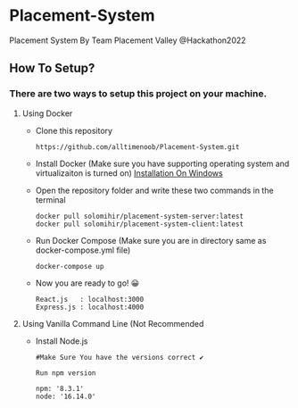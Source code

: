 # Placement-System
Placement System By Team Placement Valley @Hackathon2022


## How To Setup?

### There are two ways to setup this project on your machine.

1. Using Docker

    * Clone this repository


         ```
         https://github.com/alltimenoob/Placement-System.git
         ```


    * Install Docker (Make sure you have supporting operating system and virtualizaiton is turned on)  [Installation On Windows](https://www.youtube.com/watch?v=5nX8U8Fz5S0) 

    * Open the repository folder and write these two commands in the terminal
         
         ```
         docker pull solomihir/placement-system-server:latest
         docker pull solomihir/placement-system-client:latest
         ```

    * Run Docker Compose (Make sure you are in directory same as docker-compose.yml file)



        ```
        docker-compose up
        ```

    * Now you are ready to go! :grinning:
    
         ```
         React.js   : localhost:3000
         Express.js : localhost:4000
         ```
    

2. Using Vanilla Command Line (Not Recommended


   * Install Node.js
      
      ``` 
      #Make Sure You have the versions correct ✔️
      
      Run npm version
      
      npm: '8.3.1'
      node: '16.14.0'
      ```
